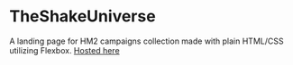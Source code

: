 # TheShakeUniverse
A landing page for HM2 campaigns collection made with plain HTML/CSS utilizing Flexbox. [Hosted here](https://shake.livinginclouds.net/)
